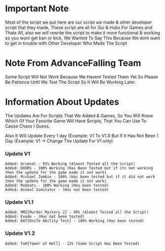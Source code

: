 # Important Note
Most of the script we put here are our script we made & other developer script that they made, These script are all for Gui & Hubs For Games 
and Thats All, also we will rewrite the script to make it more functional & working so you wont get ban or kick, We Wanted To Say This Because We dont want to get in trouble with Other Developer Who Made The Script

# Note From AdvanceFalling Team
Some Script Will Not Work Because We Havent Tested Them Yet So Please Be Patience Until We Test The Script So It Will Be Working Later.
# Information About Updates 
The Updates Are For Scripts That We Added & Games, So You Will Know Which Of Your Favorite Game Will Have Scripts, That You Can Use To Cause Chaos I Guess. 

Also It Will Update Every 1 day (Example: V1 To V1.1) But If It Has Not Been 1 Day (Example: V1 -> Change The Update For V1 only)
### Update V1
```
Added: Arsenal - 91% Working (Almost Tested all the script)
Added: DOORS - 100% Working (Has Been Tested but if its not working then the update for the game made it not work)
Added: Michael Zombie - 100% (Has been tested but if it did not work then the update for the game made it not work)
Added: Robeats - 100% Working (Has been tested)
Added: Animal Simulator - (Has not been tested)
```
### Update V1.1
```
Added: MM2[Murder Mystery 2] - 99% (Almost Tested all the Script)
Added: Evade - (Has not been tested)
Added: KAT[Knife Ability Test] - 100% Working (Has been tested)
```
### Update V1.2
```
Added: ToH[Tower of Hell] - 12% (Some Script Has Been Tested)
```

